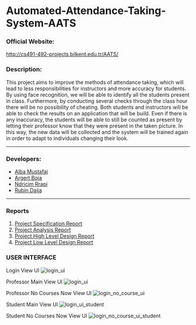# Automated-Attendance-Taking-System-AATS

### Official Website:
http://cs491-492-projects.bilkent.edu.tr/AATS/

### Description:
<p>This project aims to improve the methods of attendance taking, which will lead to less  responsibilities  for  instructors  and  more  accuracy  for  students.  By  using  face recognition, we will be able to identify all the students present in class. Furthermore, by  conducting  several  checks  through  the  class  hour  there  will  be  no  possibility  of cheating.  Both  students  and  instructors  will  be  able  to  check  the  results  on  an application that will be build. Even if there is any inaccuracy, the students will be able 
to still be counted as present by letting their professor know that they were present in the taken picture. In this way, the new data will be collected and the system will be trained again in order to adapt to individuals changing their look. 
</p>
<hr />

### Developers:
<ul>
<li><a href="https://github.com/AlbaMustafaj">Alba Mustafaj</a></li>
<li><a href="https://github.com/argertboja">Argert Boja</a></li>
<li><a href="https://github.com/ndricimrr">Ndricim Rrapi</a></li>
<li><a href="https://github.com/RubinDaija">Rubin Daija</a></li>
</ul>
<hr /> 

### Reports
<ol>
<li> <a href="https://github.com/argertboja/Automated-Attendance-Taking-System-AATS/blob/master/Reports/01_Project_Specification_Report.pdf"> Project Specification Report </a> </li>
<li> <a href="https://github.com/argertboja/Automated-Attendance-Taking-System-AATS/blob/master/Reports/02_Project_Analysis_Report.pdf"> Project Analysis Report </a> </li>
<li> <a href="https://github.com/argertboja/Automated-Attendance-Taking-System-AATS/blob/master/Reports/03_High_Level_Design_Report.pdf"> Project High Level Design Report </a> </li>
<li> <a href="https://github.com/argertboja/Automated-Attendance-Taking-System-AATS/blob/master/Reports/04_Low_Level_Design_Report.pdf"> Project Low Level Design Report </a> </li>
</ol>

### USER INTERFACE

Login View UI
![login_ui](https://github.com/argertboja/Automated-Attendance-Taking-System-AATS/blob/master/UI_pictures/Screenshot_20190424-234003.jpg)


Professor Main View UI
![login_ui](https://github.com/argertboja/Automated-Attendance-Taking-System-AATS/blob/master/UI_pictures/Screenshot_20190424-233852.jpg)


Professor No Courses Now View UI
![login_no_course_ui](https://github.com/argertboja/Automated-Attendance-Taking-System-AATS/blob/master/UI_pictures/Screenshot_20190424-234146.jpg)


Student Main View UI
![login_ui_student](https://github.com/argertboja/Automated-Attendance-Taking-System-AATS/blob/master/UI_pictures/Screenshot_20190424-233954.jpg)

Student No Courses Now View UI
![login_no_course_ui_student](https://github.com/argertboja/Automated-Attendance-Taking-System-AATS/blob/master/UI_pictures/Screenshot_20190424-234117.jpg)


